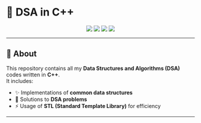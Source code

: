 # 🚀 DSA in C++

<p align="center">
  <img src="https://img.shields.io/badge/C++-00599C?style=for-the-badge&logo=cplusplus&logoColor=white" />
  <img src="https://img.shields.io/badge/DSA-FFD43B?style=for-the-badge&logo=leetcode&logoColor=black" />
  <img src="https://img.shields.io/badge/Codeforces-1F8ACB?style=for-the-badge&logo=codeforces&logoColor=white" />
  <img src="https://img.shields.io/badge/GitHub-000000?style=for-the-badge&logo=github&logoColor=white" />
</p>

---

## 📌 About

This repository contains all my **Data Structures and Algorithms (DSA)** codes written in **C++**.  
It includes:

- ✨ Implementations of **common data structures**
- 🧩 Solutions to **DSA problems**
- ⚡ Usage of **STL (Standard Template Library)** for efficiency

---
